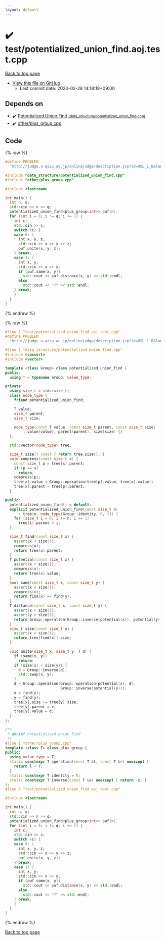 ```yaml
---
layout: default
---
```


<!-- mathjax config similar to math.stackexchange -->
<script type="text/javascript" async
  src="https://cdnjs.cloudflare.com/ajax/libs/mathjax/2.7.5/MathJax.js?config=TeX-MML-AM_CHTML">
</script>
<script type="text/x-mathjax-config">
  MathJax.Hub.Config({
    TeX: { equationNumbers: { autoNumber: "AMS" }},
    tex2jax: {
      inlineMath: [ ['$','$'] ],
      processEscapes: true
    },
    "HTML-CSS": { matchFontHeight: false },
    displayAlign: "left",
    displayIndent: "2em"
  });
</script>

<script type="text/javascript" src="https://cdnjs.cloudflare.com/ajax/libs/jquery/3.4.1/jquery.min.js"></script>
<script src="https://cdn.jsdelivr.net/npm/jquery-balloon-js@1.1.2/jquery.balloon.min.js" integrity="sha256-ZEYs9VrgAeNuPvs15E39OsyOJaIkXEEt10fzxJ20+2I=" crossorigin="anonymous"></script>
<script type="text/javascript" src="../../assets/js/copy-button.js"></script>
<link rel="stylesheet" href="../../assets/css/copy-button.css" />


# :heavy_check_mark: test/potentialized_union_find.aoj.test.cpp

<a href="../../index.html">Back to top page</a>

* <a href="{{ site.github.repository_url }}/blob/master/test/potentialized_union_find.aoj.test.cpp">View this file on GitHub</a>
    - Last commit date: 2020-02-28 14:18:18+09:00




## Depends on

* :heavy_check_mark: <a href="../../library/data_structure/potentialized_union_find.cpp.html">Potentialized Union Find <small>(data_structure/potentialized_union_find.cpp)</small></a>
* :heavy_check_mark: <a href="../../library/other/plus_group.cpp.html">other/plus_group.cpp</a>


## Code

<a id="unbundled"></a>
{% raw %}
```cpp
#define PROBLEM                                                                \
  "http://judge.u-aizu.ac.jp/onlinejudge/description.jsp?id=DSL_1_B&lang=ja"

#include "data_structure/potentialized_union_find.cpp"
#include "other/plus_group.cpp"

#include <iostream>

int main() {
  int n, q;
  std::cin >> n >> q;
  potentialized_union_find<plus_group<int>> puf(n);
  for (int i = 0; i != q; i += 1) {
    int c;
    std::cin >> c;
    switch (c) {
    case 0: {
      int x, y, z;
      std::cin >> x >> y >> z;
      puf.unite(x, y, z);
    } break;
    case 1: {
      int x, y;
      std::cin >> x >> y;
      if (puf.same(x, y))
        std::cout << puf.distance(x, y) << std::endl;
      else
        std::cout << "?" << std::endl;
    } break;
    }
  }
}
```
{% endraw %}

<a id="bundled"></a>
{% raw %}
```cpp
#line 1 "test/potentialized_union_find.aoj.test.cpp"
#define PROBLEM                                                                \
  "http://judge.u-aizu.ac.jp/onlinejudge/description.jsp?id=DSL_1_B&lang=ja"

#line 1 "data_structure/potentialized_union_find.cpp"
#include <cassert>
#include <vector>

template <class Group> class potentialized_union_find {
public:
  using T = typename Group::value_type;

private:
  using size_t = std::size_t;
  class node_type {
    friend potentialized_union_find;

    T value;
    size_t parent;
    size_t size;

    node_type(const T value, const size_t parent, const size_t size)
        : value(value), parent(parent), size(size) {}
  };

  std::vector<node_type> tree;

  size_t size() const { return tree.size(); }
  void compress(const size_t x) {
    const size_t p = tree[x].parent;
    if (p == x)
      return;
    compress(p);
    tree[x].value = Group::operation(tree[p].value, tree[x].value);
    tree[x].parent = tree[p].parent;
  }

public:
  potentialized_union_find() = default;
  explicit potentialized_union_find(const size_t n)
      : tree(n, node_type(Group::identity, 0, 1)) {
    for (size_t i = 0; i != n; i += 1)
      tree[i].parent = i;
  }

  size_t find(const size_t x) {
    assert(x < size());
    compress(x);
    return tree[x].parent;
  }
  T potential(const size_t x) {
    assert(x < size());
    compress(x);
    return tree[x].value;
  }
  bool same(const size_t x, const size_t y) {
    assert(x < size());
    compress(x);
    return find(x) == find(y);
  }
  T distance(const size_t x, const size_t y) {
    assert(x < size());
    assert(y < size());
    return Group::operation(Group::inverse(potential(x)), potential(y));
  }
  size_t size(const size_t x) {
    assert(x < size());
    return tree[find(x)].size;
  }

  void unite(size_t x, size_t y, T d) {
    if (same(x, y))
      return;
    if (size(x) < size(y)) {
      d = Group::inverse(d);
      std::swap(x, y);
    }
    d = Group::operation(Group::operation(potential(x), d),
                         Group::inverse(potential(y)));
    x = find(x);
    y = find(y);
    tree[x].size += tree[y].size;
    tree[y].parent = x;
    tree[y].value = d;
  }
};

/**
 * @brief Potentialized Union Find
 */
#line 1 "other/plus_group.cpp"
template <class T> class plus_group {
public:
  using value_type = T;
  static constexpr T operation(const T &l, const T &r) noexcept {
    return l + r;
  }
  static constexpr T identity = 0;
  static constexpr T inverse(const T &x) noexcept { return -x; }
};
#line 6 "test/potentialized_union_find.aoj.test.cpp"

#include <iostream>

int main() {
  int n, q;
  std::cin >> n >> q;
  potentialized_union_find<plus_group<int>> puf(n);
  for (int i = 0; i != q; i += 1) {
    int c;
    std::cin >> c;
    switch (c) {
    case 0: {
      int x, y, z;
      std::cin >> x >> y >> z;
      puf.unite(x, y, z);
    } break;
    case 1: {
      int x, y;
      std::cin >> x >> y;
      if (puf.same(x, y))
        std::cout << puf.distance(x, y) << std::endl;
      else
        std::cout << "?" << std::endl;
    } break;
    }
  }
}

```
{% endraw %}

<a href="../../index.html">Back to top page</a>

